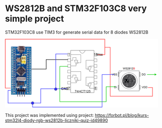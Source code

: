 # WS2812B and STM32F103C8 very simple project

STM32F103C8 use TIM3 for generate serial data for 8 diodes WS2812B


<img src='WS2812B_schema.drawio.png' />

This project was implemented using project:
https://forbot.pl/blog/kurs-stm32l4-diody-rgb-ws2812b-liczniki-quiz-id49890

